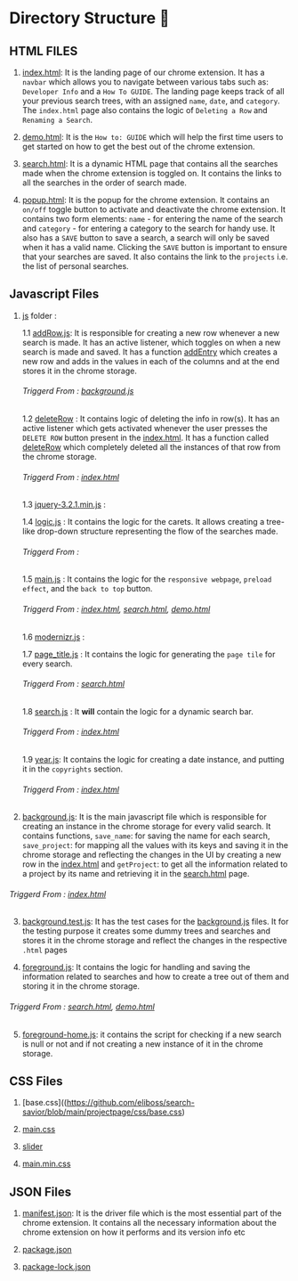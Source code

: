 # Directory Structure 📜

## HTML FILES
1. [index.html](https://github.com/eliboss/search-savior/blob/main/projectpage/index.html): It is the landing page of our chrome extension. It has a `navbar` which allows you to navigate between various tabs such as: `Developer Info` and a `How To GUIDE`. The landing page keeps track of all your previous search trees, with an assigned `name`, `date`, and `category`. The `index.html` page also contains the logic of `Deleting a Row` and `Renaming a Search`.

2. [demo.html](https://github.com/eliboss/search-savior/blob/main/projectpage/demo.html): It is the `How to: GUIDE` which will help the first time users to get started on how to get the best out of the chrome extension.

3. [search.html](https://github.com/eliboss/search-savior/blob/main/projectpage/search.html): It is a dynamic HTML page that contains all the searches made when the chrome extension is toggled on. It contains the links to all the searches in the order of search made.

4. [popup.html](https://github.com/eliboss/search-savior/blob/main/popup.html): It is the popup for the chrome extension. It contains an `on/off` toggle button to activate and deactivate the chrome extension. It contains two form elements: `name` - for entering the name of the search and `category` -  for entering a category to the search for handy use. It also has a `SAVE` button to save a search, a search will only be saved when it has a valid name. Clicking the `SAVE` button is important to ensure that your searches are saved. It also contains the link to the `projects` i.e. the list of personal searches. 

## Javascript Files

1. [js](https://github.com/eliboss/search-savior/tree/main/projectpage/js) folder :

    1.1 [addRow.js](https://github.com/eliboss/search-savior/blob/main/projectpage/js/addRow.js): It is responsible for creating a new row whenever a new search is made. It has an active listener, which toggles on when a new search is made and saved. It has a function [addEntry](https://github.com/eliboss/search-savior/blob/8d0e9df9feaa43cd373e73d718466bf3f07344d4/projectpage/js/addRow.js#L45) which creates a new row and adds in the values in each of the columns and at the end stores it in the chrome storage.

    ###### Triggerd From : [background.js](https://github.com/eliboss/search-savior/blob/main/background.js)

    1.2 [deleteRow](https://github.com/eliboss/search-savior/blob/main/projectpage/js/deleteRow.js) : It contains logic of deleting the info in row(s). It has an active listener which gets activated whenever the user presses the `DELETE ROW` button present in the [index.html](https://github.com/eliboss/search-savior/blob/main/projectpage/index.html). It has a function called [deleteRow](https://github.com/eliboss/search-savior/blob/8d0e9df9feaa43cd373e73d718466bf3f07344d4/projectpage/js/deleteRow.js#L11) which completely deleted all the instances of that row from the chrome storage.
    
    ###### Triggerd From : [index.html](https://github.com/eliboss/search-savior/blob/main/projectpage/index.html)

    1.3 [jquery-3.2.1.min.js](https://github.com/eliboss/search-savior/blob/main/projectpage/js/jquery-3.2.1.min.js) :

    1.4 [logic.js](https://github.com/eliboss/search-savior/blob/main/projectpage/js/logic.js) : It contains the logic for the carets. It allows creating a tree-like drop-down structure representing the flow of the searches made.

    ###### Triggerd From : []()

    1.5 [main.js](https://github.com/eliboss/search-savior/blob/main/projectpage/js/main.js) : It contains the logic for the `responsive webpage`, `preload effect`, and the `back to top` button. 

    ###### Triggerd From : [index.html](https://github.com/eliboss/search-savior/blob/main/projectpage/index.html), [search.html](https://github.com/eliboss/search-savior/blob/main/projectpage/search.html), [demo.html](https://github.com/eliboss/search-savior/blob/main/projectpage/demo.html)

    1.6 [modernizr.js](https://github.com/eliboss/search-savior/blob/main/projectpage/js/modernizr.js) : 

    1.7 [page_title.js](https://github.com/eliboss/search-savior/blob/main/projectpage/js/page_title.js) : It contains the logic for generating the `page tile` for every search.

    ###### Triggerd From : [search.html](https://github.com/eliboss/search-savior/blob/main/projectpage/search.html)

    1.8 [search.js](https://github.com/eliboss/search-savior/blob/main/projectpage/js/search.js) : It **will** contain the logic for a dynamic search bar.

    ###### Triggerd From : [index.html](https://github.com/eliboss/search-savior/blob/main/projectpage/index.html)

    1.9 [year.js](https://github.com/eliboss/search-savior/blob/main/projectpage/js/year.js): It contains the logic for creating a date instance, and putting it in the `copyrights` section.

    ###### Triggerd From : [index.html](https://github.com/eliboss/search-savior/blob/main/projectpage/index.html)

2. [background.js](https://github.com/eliboss/search-savior/blob/main/background.js): It is the main javascript file which is responsible for creating an instance in the chrome storage for every valid search. It contains functions, `save_name`: for saving the name for each search, `save_project`: for mapping all the values with its keys and saving it in the chrome storage and reflecting the changes in the UI by creating a new row in the [index.html]() and `getProject`: to get all the information related to a project by its name and retrieving it in the [search.html](https://github.com/eliboss/search-savior/blob/main/projectpage/search.html) page.

###### Triggerd From : [index.html](https://github.com/eliboss/search-savior/blob/main/projectpage/index.html)

3. [background.test.js](https://github.com/eliboss/search-savior/blob/main/background.test.js): It has the test cases for the [background.js](https://github.com/eliboss/search-savior/blob/main/background.js) files. It for the testing purpose it creates some dummy trees and searches and stores it in the chrome storage and reflect the changes in the respective `.html` pages

4. [foreground.js](https://github.com/eliboss/search-savior/blob/main/foreground.js): It contains the logic for handling and saving the information related to searches and how to create a tree out of them and storing it in the chrome storage.

###### Triggerd From : [search.html](https://github.com/eliboss/search-savior/blob/main/projectpage/search.html), [demo.html](https://github.com/eliboss/search-savior/blob/main/projectpage/demo.html)

5. [foreground-home.js](https://github.com/eliboss/search-savior/blob/main/foreground-home.js): it contains the script for checking if a new search is null or not and if not creating a new instance of it in the chrome storage.

## CSS Files

1. [base.css]((https://github.com/eliboss/search-savior/blob/main/projectpage/css/base.css)

2. [main.css](https://github.com/eliboss/search-savior/blob/main/projectpage/css/main.css)

3. [slider](https://github.com/eliboss/search-savior/blob/main/slider.css)

4. [main.min.css](https://github.com/eliboss/search-savior/blob/main/projectpage/css/compressed/main.min.css)

## JSON Files

1. [manifest.json](https://github.com/eliboss/search-savior/blob/main/manifest.json): It is the driver file which is the most essential part of the chrome extension. It contains all the necessary information about the chrome extension on how it performs and its version info etc

2. [package.json](https://github.com/eliboss/search-savior/blob/main/package.json)

3. [package-lock.json](https://github.com/eliboss/search-savior/blob/main/package-lock.json)
